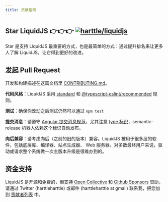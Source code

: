 ```yaml
---
title: 贡献指南
---
```


## Star LiquidJS 👉👉👉 [![harttle/liquidjs](https://img.shields.io/github/stars/harttle/liquidjs?style=flat-square)][liquidjs]

Star 是支持 LiquidJS 最重要的方式，也是最简单的方式：通过提升排名来让更多人了解 LiquidJS，让它得到更好的改进。

## 发起 Pull Request

开发和构建描述在这篇文档里 [CONTRIBUTING.md](https://github.com/harttle/liquidjs/blob/master/CONTRIBUTING.md)。

**代码风格**：LiquidJS 采用 [standard](https://github.com/standard/eslint-config-standard) 和 [@typescript-eslint/recommended](https://github.com/typescript-eslint/typescript-eslint/blob/master/packages/eslint-plugin/src/configs/recommended.json) 规则。

**测试**：确保你改动之后测试仍然可以通过 `npm test`

**提交消息**：请遵守 [Angular 提交消息规范](https://github.com/angular/angular.js/blob/master/DEVELOPERS.md#commits)，尤其注意 [type 标识](https://github.com/angular/angular.js/blob/master/DEVELOPERS.md#type)，semantic-release 机器人依赖这个标识自动发布。

**向后兼容**：请考虑向后（之前的旧的版本）兼容。LiquidJS 被用于很多层的软件，包括底层库、编译器、站点生成器、 Web 服务器。对多数最终用户来说，驱动或请求整个系统做一次主版本升级是很难办到的。

## 资金支持

LiquidJS 是开源和免费的，但支持 [Open Collective][oc] 和 [Github Sponsors](https://github.com/sponsors/harttle) 赞助，请通过 Twitter (harttleharttle) 或邮件 (harttleharttle at gmail) 联系我，把您加到 [贡献者列表](https://github.com/harttle/liquidjs#contributors-) 中。

[oc]: https://opencollective.com/liquidjs/
[shopify/liquid]: https://shopify.github.io/liquid/
[caniuse-promises]: http://caniuse.com/#feat=promises
[pp]: https://github.com/taylorhakes/promise-polyfill
[tutorial]: https://shopify.github.io/liquid/basics/introduction/
[liquidjs]: https://github.com/harttle/liquidjs
